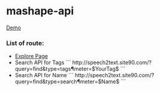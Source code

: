 # mashape-api


<a href="http://speech2text.site90.com/?query=explore" >Demo</a>

<h3>List of route:</h3>
 <ul>

<li><a href="http://speech2text.site90.com/?query=explore">Explore Page</a></li>

<li>Search API for Tags ``` http://speech2text.site90.com/?query=find&type=tags&parameter=$YourTag$ ```</li>

<li>Search API for Name ``` http://speech2text.site90.com/?query=find&type=search&parameter=$Name$ ```</li>

</ul> 
